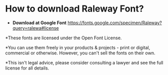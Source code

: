 # How to download Raleway Font?

* **Download at Google Font**
https://fonts.google.com/specimen/Raleway?query=ralewa#license

*These fonts are licensed under the Open Font License.

*You can use them freely in your products & projects - print or digital, commercial or otherwise. However, you can't sell the fonts on their own.

*This isn't legal advice, please consider consulting a lawyer and see the full license for all details.

